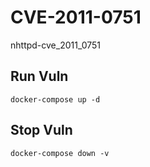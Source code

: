 # CVE-2011-0751

nhttpd-cve_2011_0751

## Run Vuln

```
docker-compose up -d
```

## Stop Vuln

```
docker-compose down -v
```

